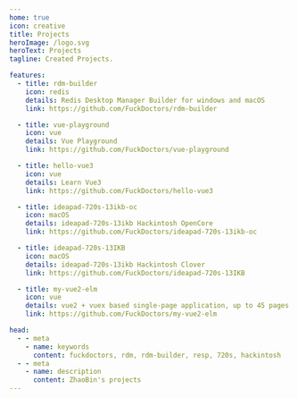```yaml
---
home: true
icon: creative
title: Projects
heroImage: /logo.svg
heroText: Projects
tagline: Created Projects.

features:
  - title: rdm-builder
    icon: redis
    details: Redis Desktop Manager Builder for windows and macOS
    link: https://github.com/FuckDoctors/rdm-builder

  - title: vue-playground
    icon: vue
    details: Vue Playground
    link: https://github.com/FuckDoctors/vue-playground

  - title: hello-vue3
    icon: vue
    details: Learn Vue3
    link: https://github.com/FuckDoctors/hello-vue3

  - title: ideapad-720s-13ikb-oc
    icon: macOS
    details: ideapad-720s-13ikb Hackintosh OpenCore
    link: https://github.com/FuckDoctors/ideapad-720s-13ikb-oc

  - title: ideapad-720s-13IKB
    icon: macOS
    details: ideapad-720s-13ikb Hackintosh Clover
    link: https://github.com/FuckDoctors/ideapad-720s-13IKB

  - title: my-vue2-elm
    icon: vue
    details: vue2 + vuex based single-page application, up to 45 pages (re-typing for study purpose)
    link: https://github.com/FuckDoctors/my-vue2-elm

head:
  - - meta
    - name: keywords
      content: fuckdoctors, rdm, rdm-builder, resp, 720s, hackintosh
  - - meta
    - name: description
      content: ZhaoBin's projects
---
```

